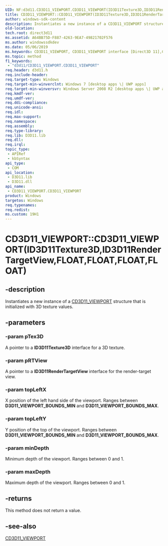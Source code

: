 ```yaml
---
UID: NF:d3d11.CD3D11_VIEWPORT.CD3D11_VIEWPORT(ID3D11Texture3D,ID3D11RenderTargetView,FLOAT,FLOAT,FLOAT,FLOAT)
title: CD3D11_VIEWPORT::CD3D11_VIEWPORT(ID3D11Texture3D,ID3D11RenderTargetView,FLOAT,FLOAT,FLOAT,FLOAT) (d3d11.h)
author: windows-sdk-content
description: Instantiates a new instance of a CD3D11_VIEWPORT structure that is initialized with 3D texture values.
old-location: 
tech.root: direct3d11
ms.assetid: A64BB75D-F887-4263-9EA7-49821702F576
ms.author: windowssdkdev
ms.date: 05/06/2019
ms.keywords: CD3D11_VIEWPORT, CD3D11_VIEWPORT interface [Direct3D 11],CD3D11_VIEWPORT method, CD3D11_VIEWPORT method [Direct3D 11], CD3D11_VIEWPORT method [Direct3D 11],CD3D11_VIEWPORT interface, CD3D11_VIEWPORT.CD3D11_VIEWPORT, CD3D11_VIEWPORT.CD3D11_VIEWPORT(ID3D11Texture3D,ID3D11RenderTargetView,FLOAT,FLOAT,FLOAT,FLOAT), CD3D11_VIEWPORT::CD3D11_VIEWPORT, CD3D11_VIEWPORT::CD3D11_VIEWPORT(ID3D11Texture3D,ID3D11RenderTargetView,FLOAT,FLOAT,FLOAT,FLOAT), CD3D11_VIEWPORT::CD3D11_VIEWPORT(const D3D11_VIEWPORT&), d3d11/CD3D11_VIEWPORT::CD3D11_VIEWPORT, direct3d11.cd3d11_viewport_cd3d11_viewport_d3d11_viewport_
ms.topic: method
f1_keywords: 
 - "d3d11/CD3D11_VIEWPORT.CD3D11_VIEWPORT"
req.header: d3d11.h
req.include-header: 
req.target-type: Windows
req.target-min-winverclnt: Windows 7 [desktop apps \| UWP apps]
req.target-min-winversvr: Windows Server 2008 R2 [desktop apps \| UWP apps]
req.kmdf-ver: 
req.umdf-ver: 
req.ddi-compliance: 
req.unicode-ansi: 
req.idl: 
req.max-support: 
req.namespace: 
req.assembly: 
req.type-library: 
req.lib: D3D11.lib
req.dll: 
req.irql: 
topic_type:
 - APIRef
 - kbSyntax
api_type:
 - COM
api_location:
 - D3D11.lib
 - D3D11.dll
api_name:
 - CD3D11_VIEWPORT.CD3D11_VIEWPORT
product: Windows
targetos: Windows
req.typenames: 
req.redist: 
ms.custom: 19H1
---
```


# CD3D11_VIEWPORT::CD3D11_VIEWPORT(ID3D11Texture3D,ID3D11RenderTargetView,FLOAT,FLOAT,FLOAT,FLOAT)

## -description

Instantiates a new instance of a <a href="https://docs.microsoft.com/previous-versions/windows/desktop/legacy/jj151722(v=vs.85)">CD3D11_VIEWPORT</a> structure that is initialized with 3D texture values.

## -parameters

### -param pTex3D

A pointer to a **ID3D11Texture3D** interface for a 3D texture.

### -param pRTView

A pointer to a **ID3D11RenderTargetView** interface for the render-target view.

### -param topLeftX

X position of the left hand side of the viewport.
Ranges between **D3D11_VIEWPORT_BOUNDS_MIN** and **D3D11_VIEWPORT_BOUNDS_MAX**.

### -param topLeftY

Y position of the top of the viewport.
Ranges between **D3D11_VIEWPORT_BOUNDS_MIN** and **D3D11_VIEWPORT_BOUNDS_MAX**.

### -param minDepth

Minimum depth of the viewport.
Ranges between 0 and 1.

### -param maxDepth

Maximum depth of the viewport.
Ranges between 0 and 1.

## -returns

This method does not return a value.

## -see-also

<a href="https://docs.microsoft.com/previous-versions/windows/desktop/legacy/jj151722(v=vs.85)">CD3D11_VIEWPORT</a>
